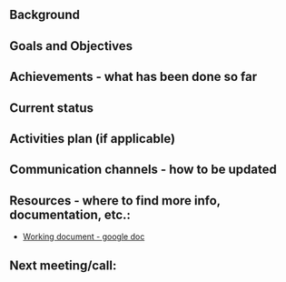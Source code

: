 ## Background

## Goals and Objectives 

## Achievements - what has been done so far

## Current status

## Activities plan (if applicable)

## Communication channels - how to be updated

## Resources - where to find more info, documentation, etc.:
	
- [Working document - google doc](https://docs.google.com/document/d/19hFvtDFPZU-FHWmnXaLX5TP9eR7h_Iou-6Cc4Wl6qAM/edit)

## Next meeting/call:
